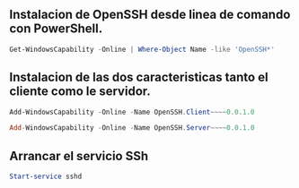 ## Instalacion de OpenSSH desde linea de comando con PowerShell.
``` powershell
Get-WindowsCapability -Online | Where-Object Name -like 'OpenSSH*'
```
## Instalacion de las dos caracteristicas tanto el cliente como le servidor.
``` powershell
Add-WindowsCapability -Online -Name OpenSSH.Client~~~~0.0.1.0

Add-WindowsCapability -Online -Name OpenSSH.Server~~~~0.0.1.0
```
## Arrancar el servicio SSh
``` powershell
Start-service sshd
```
